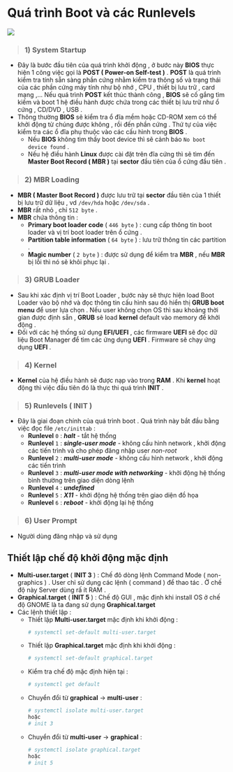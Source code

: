 # Quá trình Boot và các Runlevels
<img src=https://i.imgur.com/WazovyQ.png>

> ### **1) System Startup**
- Đây là bước đầu tiên của quá trình khởi động , ở bước này **BIOS** thực hiện 1 công việc gọi là **POST ( Power-on Self-test )** . **POST** là quá trình kiểm tra tính sẵn sàng phần cứng nhằm kiểm tra thông số và trạng thái của các phần cứng máy tính như bộ nhớ , CPU , thiết bị lưu trữ , card mạng ,... Nếu quá trình **POST** kết thúc thành công , **BIOS** sẽ cố gắng tìm kiếm và boot 1 hệ điều hành được chứa trong các thiết bị lưu trữ như ổ cứng , CD/DVD , USB .
- Thông thường **BIOS** sẽ kiểm tra ổ đĩa mềm hoặc CD-ROM xem có thể khởi động từ chúng được không , rồi đến phần cứng . Thứ tự của việc kiểm tra các ổ đĩa phụ thuộc vào các cấu hình trong **BIOS** .
    - Nếu **BIOS** không tìm thấy boot device thì sẽ cảnh báo `No boot device found` .
    - Nếu hệ điều hành **Linux** được cài đặt trên đĩa cứng thì sẽ tìm đến **Master Boot Record ( MBR )** tại **sector** đầu tiên của ổ cứng đầu tiên .
> ### **2) MBR Loading**
- **MBR ( Master Boot Record )** được lưu trữ tại **sector** đầu tiên của 1 thiết bị lưu trữ dữ liệu , vd `/dev/hda` hoặc `/dev/sda` .
- **MBR** rất nhỏ , chỉ `512 byte` .
- **MBR** chứa thông tin :
    - **Primary boot loader code** ( `446 byte` ) : cung cấp thông tin boot loader và vị trí boot loader trên ổ cứng .
    - **Partition table information** ( `64 byte` ) : lưu trữ thông tin các partition .
    - **Magic number** ( `2 byte` ) : được sử dụng để kiểm tra **MBR** , nếu **MBR** bị lỗi thì nó sẽ khôi phục lại .
> ### **3) GRUB Loader**
- Sau khi xác định vị trí Boot Loader , bước này sẽ thực hiện load Boot Loader vào bộ nhớ và đọc thông tin cấu hình sau đó hiển thị **GRUB boot menu** để user lựa chọn . Nếu user không chọn OS thì sau khoảng thời gian được định sẵn , **GRUB** sẽ load **kernel** default vào memory để khởi động .
- Đối với các hệ thống sử dụng **EFI/UEFI** , các firmware **UEFI** sẽ đọc dữ liệu Boot Manager để tìm các ứng dụng **UEFI** . Firmware sẽ chạy ứng dụng **UEFI** .
> ### **4) Kernel**
- **Kernel** của hệ điều hành sẽ được nạp vào trong **RAM** . Khi **kernel** hoạt động thì việc đầu tiên đó là thực thi quá trình **INIT** .
> ### **5) Runlevels ( INIT )**
- Đây là giai đoạn chính của quá trình boot . Quá trình này bắt đầu bằng việc đọc file `/etc/inittab` :
    - **Runlevel** `0` : ***halt*** - tắt hệ thống
    - **Runlevel** `1` : ***single-user mode*** - không cấu hình network , khởi động các tiến trình và cho phép đăng nhập user *non-root* 
    - **Runlevel** `2` : ***multi-user mode*** - không cấu hình network , khởi động các tiến trình
    - **Runlevel** `3` : ***multi-user mode with networking*** - khởi động hệ thống bình thường trên giao diện dòng lệnh
    - **Runlevel** `4` : ***undefined***
    - **Runlevel** `5` : ***X11*** - khởi động hệ thống trên giao diện đồ họa
    - **Runlevel** `6` : ***reboot*** - khởi động lại hệ thống
> ### **6) User Prompt**
- Người dùng đăng nhập và sử dụng

## **Thiết lập chế độ khởi động mặc định**
- **Multi-user.target** ( **INIT 3** ) : Chế đô dòng lệnh Command Mode ( non-graphics ) . User chỉ sử dụng các lệnh ( command ) để thao tác . Ở chế độ này Server dùng rấ ít RAM .
- **Graphical.target** ( **INIT 5** ) : Chế độ GUI , mặc định khi install OS ở chế độ GNOME là ta đang sử dụng **Graphical.target**
- Các lệnh thiết lập :
    - Thiết lập **Multi-user.target** mặc định khi khởi động :
        ```bash
        # systemctl set-default multi-user.target
        ```
    - Thiết lập **Graphical.target** mặc định khi khởi động :
        ```bash
        # systemctl set-default graphical.target
        ```
    - Kiểm tra chế độ mặc định hiện tại :
        ```bash
        # systemctl get default
        ```
    - Chuyển đổi từ **graphical** -> **multi-user** :
        ```bash
        # systemctl isolate multi-user.target
        hoặc
        # init 3
        ```
    - Chuyển đổi từ **multi-user** -> **graphical** :
        ```bash
        # systemctl isolate graphical.target
        hoặc
        # init 5
        ```